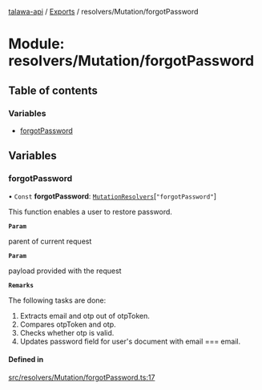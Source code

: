 [talawa-api](../README.md) / [Exports](../modules.md) / resolvers/Mutation/forgotPassword

# Module: resolvers/Mutation/forgotPassword

## Table of contents

### Variables

- [forgotPassword](resolvers_Mutation_forgotPassword.md#forgotpassword)

## Variables

### forgotPassword

• `Const` **forgotPassword**: [`MutationResolvers`](types_generatedGraphQLTypes.md#mutationresolvers)[``"forgotPassword"``]

This function enables a user to restore password.

**`Param`**

parent of current request

**`Param`**

payload provided with the request

**`Remarks`**

The following tasks are done:
1. Extracts email and otp out of otpToken.
2. Compares otpToken and otp.
3. Checks whether otp is valid.
4. Updates password field for user's document with email === email.

#### Defined in

[src/resolvers/Mutation/forgotPassword.ts:17](https://github.com/PalisadoesFoundation/talawa-api/blob/fcc2f8f/src/resolvers/Mutation/forgotPassword.ts#L17)
